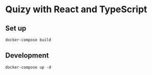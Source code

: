 # Quizy with React and TypeScript

## Set up

```
docker-compose build
```

## Development

```
docker-compose up -d
```